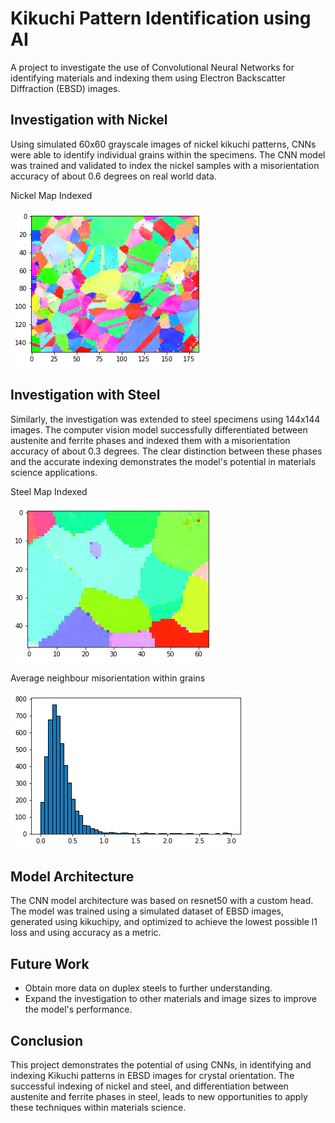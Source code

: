 # Kikuchi Pattern Identification using AI

A project to investigate the use of Convolutional Neural Networks for identifying materials and indexing them using Electron Backscatter Diffraction (EBSD) images.

## Investigation with Nickel

Using simulated 60x60 grayscale images of nickel kikuchi patterns, CNNs were able to identify individual grains within the specimens. The CNN model was trained and validated to index the nickel samples with a misorientation accuracy of about 0.6 degrees on real world data.

Nickel Map Indexed

![alt text](https://github.com/GeorgeSHogg/Kikuchi/blob/main/Ni%20map.png?raw=true "Nickle Map Indexed")

## Investigation with Steel

Similarly, the investigation was extended to steel specimens using 144x144 images. The computer vision model successfully differentiated between austenite and ferrite phases and indexed them with a misorientation accuracy of about 0.3 degrees. The clear distinction between these phases and the accurate indexing demonstrates the model's potential in materials science applications.

Steel Map Indexed

![alt text](https://github.com/GeorgeSHogg/Kikuchi/blob/main/Steel%20map.png?raw=true "Nickle Map Indexed")

Average neighbour misorientation within grains

![alt text](https://github.com/GeorgeSHogg/Kikuchi/blob/main/Steel%20misorientation.png?raw=true "Nickle Map Indexed")

## Model Architecture

The CNN model architecture was based on resnet50 with a custom head. The model was trained using a simulated dataset of EBSD images, generated using kikuchipy, and optimized to achieve the lowest possible l1 loss and using accuracy as a metric.

## Future Work

- Obtain more data on duplex steels to further understanding.
- Expand the investigation to other materials and image sizes to improve the model's performance.

## Conclusion

This project demonstrates the potential of using CNNs, in identifying and indexing Kikuchi patterns in EBSD images for crystal orientation. The successful indexing of nickel and steel, and differentiation between austenite and ferrite phases in steel, leads to new opportunities to apply these techniques within materials science.
